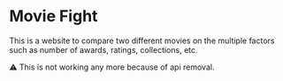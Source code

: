 # Movie Fight

This is a website to compare two different movies on the multiple factors such as number of awards, ratings, collections, etc.



:warning: This is not working any more because of api removal.


